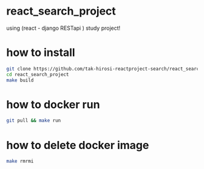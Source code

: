 # react_search_project
using (react - django RESTapi ) study project!

# how to install
```bash
git clone https://github.com/tak-hirosi-reactproject-search/react_search_project.git
cd react_search_project
make build
```

# how to docker run
```bash
git pull && make run
```

# how to delete docker image
```bash
make rmrmi
```

